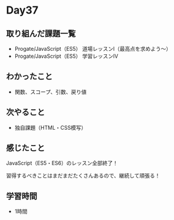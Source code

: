 # Day37
## 取り組んだ課題一覧
- Progate/JavaScript（ES5） 道場レッスンⅠ（最高点を求めよう〜）
- Progate/JavaScript（ES5） 学習レッスンⅣ
## わかったこと
- 関数、スコープ、引数、戻り値
## 次やること
- 独自課題（HTML・CSS模写）
## 感じたこと
JavaScript（ES5・ES6）のレッスン全部終了！
 
習得するべきことはまだまだたくさんあるので、継続して頑張る！
## 学習時間
- 1時間
